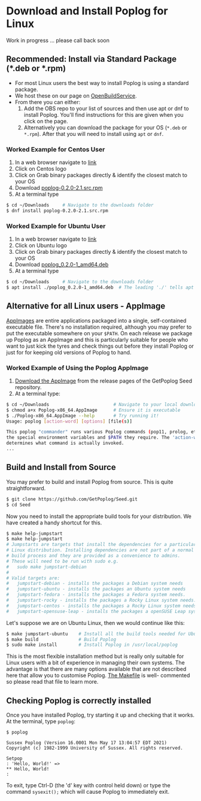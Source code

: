 # Download and Install Poplog for Linux

Work in progress ... please call back soon

## Recommended: Install via Standard Package (*.deb or *.rpm)

 - For most Linux users the best way to install Poplog is using a standard package. 
 - We host these on our page on [OpenBuildService](https://docs.appimage.org/packaging-guide/hosted-services/opensuse-build-service.html).
 - From there you can either:
   1. Add the OBS repo to your list of sources and then use apt or dnf to install Poplog. You'll find instructions for this are given when you click on the page.
   2. Alternatively you can download the package for your OS (`*.deb` or `*.rpm`). After that you will need to install using `apt` or `dnf`.

### Worked Example for Centos User

1. In a web browser navigate to [link](https://docs.appimage.org/packaging-guide/hosted-services/opensuse-build-service.html)
2. Click on Centos logo
3. Click on Grab binary packages directly & identify the closest match to your OS
4. Download [poplog-0.2.0-2.1.src.rpm](https://download.opensuse.org/repositories/home:/getpoplog/CentOS_8/src/poplog-0.2.0-2.1.src.rpm)
5. At a terminal type
```sh
$ cd ~/Downloads     # Navigate to the downloads folder
$ dnf install poplog-0.2.0-2.1.src.rpm
```

### Worked Example for Ubuntu User

1. In a web browser navigate to [link](https://docs.appimage.org/packaging-guide/hosted-services/opensuse-build-service.html)
2. Click on Ubuntu logo
3. Click on Grab binary packages directly & identify the closest match to your OS
4. Download [poplog_0.2.0-1_amd64.deb](https://download.opensuse.org/repositories/home:/getpoplog/xUbuntu_20.04/amd64/poplog_0.2.0-1_amd64.deb) 
5. At a terminal type
```sh
$ cd ~/Downloads     # Navigate to the downloads folder
$ apt install ./poplog_0.2.0-1_amd64.deb  # The leading './' tells apt to use a local file
```

## Alternative for all Linux users - AppImage

[AppImages](https://appimage.org/) are entire applications packaged into a single, self-contained executable file. There's no installation required, although you may prefer to put the executable somewhere on your `$PATH`. On each release we package up Poplog as an AppImage and this is particularly suitable for people who want to just kick the tyres and check things out before they install Poplog or just for for keeping old versions of Poplog to hand.

### Worked Example of Using the Poplog AppImage

1. [Download the AppImage](https://github.com/GetPoplog/Seed/releases/download/v0.2.0-beta/Poplog-x86_64.AppImage) from the release pages of the GetPoplog Seed repository.
2. At a terminal type:

```sh
$ cd ~/Downloads                        # Navigate to your local downloads folder   
$ chmod a+x Poplog-x86_64.AppImage      # Ensure it is executable
$ ./Poplog-x86_64.AppImage --help       # Try running it!
Usage: poplog [action-word] [options] [file(s)]

This poplog "commander" runs various Poplog commands (pop11, prolog, etc) with
the special environment variables and $PATH they require. The 'action-word'
determines what command is actually invoked.
...
```

## Build and Install from Source

You may prefer to build and install Poplog from source. This is quite 
straightforward.


```sh
$ git clone https://github.com/GetPoplog/Seed.git
$ cd Seed
```

Now you need to install the appropriate build tools for your distribution. We
have created a handy shortcut for this.
```sh
$ make help-jumpstart
$ make help-jumpstart
# Jumpstarts are targets that install the dependencies for a particular
# Linux distribution. Installing dependencies are not part of a normal
# build process and they are provided as a convenience to admins.
# These will need to be run with sudo e.g.
#	sudo make jumpstart-debian
#
# Valid targets are:
#   jumpstart-debian - installs the packages a Debian system needs
#   jumpstart-ubuntu - installs the packages an Ubuntu system needs
#   jumpstart-fedora - installs the packages a Fedora system needs.
#   jumpstart-rocky - installs the packages a Rocky Linux system needs.
#   jumpstart-centos - installs the packages a Rocky Linux system needs.
#   jumpstart-opensuse-leap - installs the packages a openSUSE Leap system needs.
```

Let's suppose we are on Ubuntu Linux, then we would continue like this:
```sh
$ make jumpstart-ubuntu    # Install all the build tools needed for Ubuntu
$ make build               # Build Poplog
$ sudo make install        # Install Poplog in /usr/local/poplog
```

This is the most flexible installation method but is really only suitable for Linux users with a bit of experience in managing their own systems. The advantage is that there are many options available that are not described here that allow you to customise Poplog. [The Makefile](https://github.com/GetPoplog/Seed/blob/main/Makefile) is well- commented so please read that file to learn more.

## Checking Poplog is correctly installed

Once you have installed Poplog, try starting it up and checking that it works. At the terminal, type `poplog`:
```
$ poplog

Sussex Poplog (Version 16.0001 Mon May 17 13:04:57 EDT 2021)
Copyright (c) 1982-1999 University of Sussex. All rights reserved.

Setpop
: 'Hello, World!' =>                                  
** Hello, World! 
: 
```

To exit, type Ctrl-D (the 'd' key with control held down) or type the command `sysexit();` which will cause Poplog to immediately exit.
